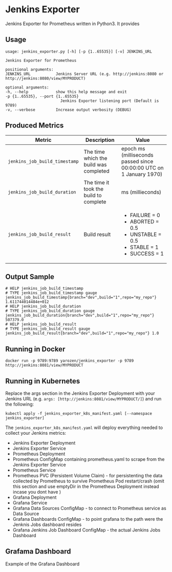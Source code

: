 # Jenkins Exporter

Jenkins Exporter for Prometheus written in Python3.
It provides

## Usage

    usage: jenkins_exporter.py [-h] [-p {1..65535}] [-v] JENKINS_URL

    Jenkins Exporter for Prometheus

    positional arguments:
    JENKINS_URL           Jenkins Server URL (e.g. http://jenkins:8080 or http://jenkins:8080/view/MYPRODUCT)

    optional arguments:
    -h, --help            show this help message and exit
    -p {1..65535}, --port {1..65535}
                            Jenkins Exporter listening port (Default is 9789)
    -v, --verbose         Increase output verbosity (DEBUG)

## Produced Metrics

|Metric|Description|Value|
|---|---|---|
|`jenkins_job_build_timestamp`|The time which the build was completed|epoch ms (milliseconds passed since 00:00:00 UTC on 1 January 1970)
|`jenkins_job_build_duration`|The time it took the build to complete| ms (millieconds)
|`jenkins_job_build_result`|Build result| <ul><li>FAILURE = 0</li><li>ABORTED = 0.5</li><li>UNSTABLE = 0.5</li><li>STABLE = 1</li><li>SUCCESS = 1</li></ul>

## Output Sample

    # HELP jenkins_job_build_timestamp 
    # TYPE jenkins_job_build_timestamp gauge
    jenkins_job_build_timestamp{branch="dev",build="1",repo="my_repo"} 1.611744014484e+012
    # HELP jenkins_job_build_duration 
    # TYPE jenkins_job_build_duration gauge
    jenkins_job_build_duration{branch="dev",build="1",repo="my_repo"} 507379.0
    # HELP jenkins_job_build_result 
    # TYPE jenkins_job_build_result gauge
    jenkins_job_build_result{branch="dev",build="1",repo="my_repo"} 1.0

## Running in Docker

    docker run -p 9789:9789 yarozen/jenkins_exporter -p 9789 http://jenkins:8081/view/MYPRODUCT

## Running in Kubernetes
Replace the args section in the Jenkins Exporter Deployment with your Jenkins URL (e.g. `args: [http://jenkins:8081/view/MYPRODUCT/]`) and run the following:

    kubectl apply -f jenkins_exporter_k8s_manifest.yaml [--namespace jenkins_exporter]
The `jenkins_exporter_k8s_manifest.yaml` will deploy everything needed to collect your Jenkins metrics:

- Jenkins Exporter Deployment
- Jenkins Exporter Service
- Prometheus Deployment
- Prometheus ConfigMap containing prometheus.yaml to scrape from the Jenkins Exporter Service
- Prometheus Service
- Prometheus PVC (Persistent Volume Claim) - for persistenting the data collected by Prometheus to survive Prometheus Pod restart/crash (omit this section and use emptyDir in the Prometheus Deployment instead incase you dont have )
- Grafana Deployment
- Grafana Service
- Grafana Data Sources ConfigMap - to connect to Prometheus service as Data Source
- Grafana Dashboards ConfigMap - to point grafana to the path were the Jenknis Jobs dashboard resides
- Grafana Jenkins Job Dashboard ConfigMap - the actual Jenkins Jobs Dashboard

## Grafama Dashboard

Example of the Grafana Dashboard
[](./grafana_dashboard.png)
